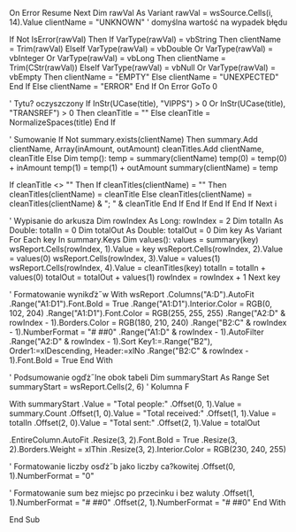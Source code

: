 On Error Resume Next
Dim rawVal As Variant
rawVal = wsSource.Cells(i, 14).Value
clientName = "UNKNOWN" ' domyślna wartość na wypadek błędu

If Not IsError(rawVal) Then
    If VarType(rawVal) = vbString Then
        clientName = Trim(rawVal)
    ElseIf VarType(rawVal) = vbDouble Or VarType(rawVal) = vbInteger Or VarType(rawVal) = vbLong Then
        clientName = Trim(CStr(rawVal))
    ElseIf VarType(rawVal) = vbNull Or VarType(rawVal) = vbEmpty Then
        clientName = "EMPTY"
    Else
        clientName = "UNEXPECTED"
    End If
Else
    clientName = "ERROR"
End If
On Error GoTo 0




' Tytu? oczyszczony
If InStr(UCase(title), "VIPPS") > 0 Or InStr(UCase(title), "TRANSREF") > 0 Then
cleanTitle = ""
Else
cleanTitle = NormalizeSpaces(title)
End If

' Sumowanie
If Not summary.exists(clientName) Then
summary.Add clientName, Array(inAmount, outAmount)
cleanTitles.Add clientName, cleanTitle
Else
Dim temp(): temp = summary(clientName)
temp(0) = temp(0) + inAmount
temp(1) = temp(1) + outAmount
summary(clientName) = temp

If cleanTitle <> "" Then
If cleanTitles(clientName) = "" Then
cleanTitles(clientName) = cleanTitle
Else
cleanTitles(clientName) = cleanTitles(clientName) & "; " & cleanTitle
End If
End If
End If
End If
Next i

' Wypisanie do arkusza
Dim rowIndex As Long: rowIndex = 2
Dim totalIn As Double: totalIn = 0
Dim totalOut As Double: totalOut = 0
Dim key As Variant
For Each key In summary.Keys
Dim values(): values = summary(key)
wsReport.Cells(rowIndex, 1).Value = key
wsReport.Cells(rowIndex, 2).Value = values(0)
wsReport.Cells(rowIndex, 3).Value = values(1)
wsReport.Cells(rowIndex, 4).Value = cleanTitles(key)
totalIn = totalIn + values(0)
totalOut = totalOut + values(1)
rowIndex = rowIndex + 1
Next key

' Formatowanie wynikďż˝w
With wsReport
.Columns("A:D").AutoFit
.Range("A1:D1").Font.Bold = True
.Range("A1:D1").Interior.Color = RGB(0, 102, 204)
.Range("A1:D1").Font.Color = RGB(255, 255, 255)
.Range("A2:D" & rowIndex - 1).Borders.Color = RGB(180, 210, 240)
.Range("B2:C" & rowIndex - 1).NumberFormat = "# ##0"
.Range("A1:D" & rowIndex - 1).AutoFilter
.Range("A2:D" & rowIndex - 1).Sort Key1:=.Range("B2"), Order1:=xlDescending, Header:=xlNo
.Range("B2:C" & rowIndex - 1).Font.Bold = True
End With


' Podsumowanie ogďż˝lne obok tabeli
Dim summaryStart As Range
Set summaryStart = wsReport.Cells(2, 6) ' Kolumna F

With summaryStart
.Value = "Total people:"
.Offset(0, 1).Value = summary.Count
.Offset(1, 0).Value = "Total received:"
.Offset(1, 1).Value = totalIn
.Offset(2, 0).Value = "Total sent:"
.Offset(2, 1).Value = totalOut

.EntireColumn.AutoFit
.Resize(3, 2).Font.Bold = True
.Resize(3, 2).Borders.Weight = xlThin
.Resize(3, 2).Interior.Color = RGB(230, 240, 255)

' Formatowanie liczby osďż˝b jako liczby ca?kowitej
.Offset(0, 1).NumberFormat = "0"

' Formatowanie sum bez miejsc po przecinku i bez waluty
.Offset(1, 1).NumberFormat = "# ##0"
.Offset(2, 1).NumberFormat = "# ##0"
End With

End Sub



